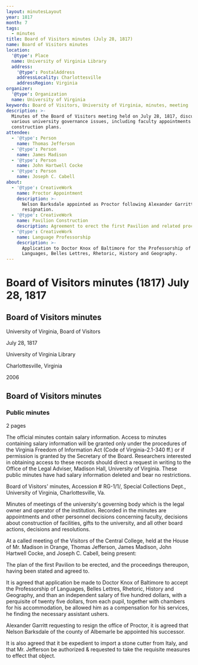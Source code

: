 ```yaml
---
layout: minutesLayout
year: 1817
month: 7
tags:
  - minutes
title: Board of Visitors minutes (July 28, 1817)
name: Board of Visitors minutes
location:
  '@type': Place
  name: University of Virginia Library
  address:
    '@type': PostalAddress
    addressLocality: Charlottesville
    addressRegion: Virginia
organizer:
  '@type': Organization
  name: University of Virginia
keywords: Board of Visitors, University of Virginia, minutes, meeting
description: >-
  Minutes of the Board of Visitors meeting held on July 28, 1817, discussing
  various university governance issues, including faculty appointments and
  construction plans.
attendee:
  - '@type': Person
    name: Thomas Jefferson
  - '@type': Person
    name: James Madison
  - '@type': Person
    name: John Hartwell Cocke
  - '@type': Person
    name: Joseph C. Cabell
about:
  - '@type': CreativeWork
    name: Proctor Appointment
    description: >-
      Nelson Barksdale appointed as Proctor following Alexander Garritt's
      resignation.
  - '@type': CreativeWork
    name: Pavilion Construction
    description: Agreement to erect the first Pavilion and related proceedings.
  - '@type': CreativeWork
    name: Language Professorship
    description: >-
      Application to Doctor Knox of Baltimore for the Professorship of
      Languages, Belles Lettres, Rhetoric, History and Geography.
---
```


<!-- altadded -->
<!-- altadded -->

<!-- llmmeta -->



<!-- llmformatted -->

# Board of Visitors minutes (1817) July 28, 1817

## Board of Visitors minutes

University of Virginia, Board of Visitors

July 28, 1817

University of Virginia Library

Charlottesville, Virginia

2006

## Board of Visitors minutes

### Public minutes

2 pages

The official minutes contain salary information. Access to minutes containing salary information will be granted only under the procedures of the Virginia Freedom of Information Act (Code of Virginia-2.1-340 ff.) or if permission is granted by the Secretary of the Board. Researchers interested in obtaining access to these records should direct a request in writing to the Office of the Legal Adviser, Madison Hall, University of Virginia. These public minutes have had salary information deleted and bear no restrictions.

Board of Visitors' minutes, Accession # RG-1/1/, Special Collections Dept., University of Virginia, Charlottesville, Va.

Minutes of meetings of the university's governing body which is the legal owner and operator of the institution. Recorded in the minutes are appointments and other personnel decisions concerning faculty, decisions about construction of facilities, gifts to the university, and all other board actions, decisions and resolutions.

At a called meeting of the Visitors of the Central College, held at the House of Mr. Madison in Orange, Thomas Jefferson, James Madison, John Hartwell Cocke, and Joseph C. Cabell, being present:

The plan of the first Pavilion to be erected, and the proceedings thereupon, having been stated and agreed to.

It is agreed that application be made to Doctor Knox of Baltimore to accept the Professorship of Languages, Belles Lettres, Rhetoric, History and Geography, and than an independent salary of five hundred dollars, with a perquisite of twenty five dollars, from each pupil, together with chambers for his accommodation, be allowed him as a compensation for his services, he finding the necessary assistant ushers.

Alexander Garritt requesting to resign the office of Proctor, it is agreed that Nelson Barksdale of the county of Albemarle be appointed his successor.

It is also agreed that it be expedient to import a stone cutter from Italy, and that Mr. Jefferson be authorized & requested to take the requisite measures to effect that object.

